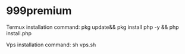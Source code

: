 # 999premium
Termux installation command: pkg update&& pkg install php -y && php install.php

Vps installation command: sh vps.sh

